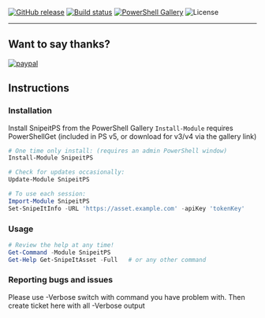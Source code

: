 [![GitHub release](https://img.shields.io/github/release/snazy2000/SnipeitPS.svg)](https://github.com/snazy2000/snipeitps/releases/latest) [![Build status](https://ci.appveyor.com/api/projects/status/dvuw4ggx543nx3h7/branch/master?svg=true)](https://ci.appveyor.com/project/snazy2000/snipeitps/branch/master) [![PowerShell Gallery](https://img.shields.io/powershellgallery/dt/snipeitps.svg)](https://www.powershellgallery.com/packages/snipeitps) ![License](https://img.shields.io/badge/license-MIT-blue.svg)

---

## Want to say thanks?

[![paypal](https://www.paypalobjects.com/en_US/GB/i/btn/btn_donateCC_LG.gif)](https://www.paypal.com/cgi-bin/webscr?cmd=_s-xclick&hosted_button_id=XP29MAD7P3WDN&source=url)

## Instructions

### Installation

Install SnipeitPS from the PowerShell Gallery `Install-Module` requires PowerShellGet (included in PS v5, or download for v3/v4 via the gallery link)

```powershell
# One time only install: (requires an admin PowerShell window)
Install-Module SnipeitPS

# Check for updates occasionally:
Update-Module SnipeitPS

# To use each session:
Import-Module SnipeitPS
Set-SnipeItInfo -URL 'https://asset.example.com' -apiKey 'tokenKey'
```

### Usage

```powershell
# Review the help at any time!
Get-Command -Module SnipeitPS
Get-Help Get-SnipeItAsset -Full   # or any other command
```
### Reporting bugs and issues
Please use -Verbose switch with command you have problem with.
Then create ticket here with all -Verbose output
